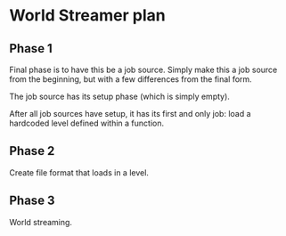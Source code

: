 # World Streamer plan

## Phase 1

Final phase is to have this be a job source. Simply make this a job source from the beginning, but with a few differences from the final form.

The job source has its setup phase (which is simply empty).

After all job sources have setup, it has its first and only job: load a hardcoded level defined within a function.


## Phase 2

Create file format that loads in a level.


## Phase 3

World streaming.
